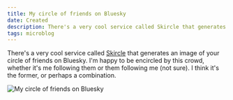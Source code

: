 ```yaml
---
title: My circle of friends on Bluesky
date: Created
description: There's a very cool service called Skircle that generates an image of your circle of friends on Bluesky. Here's mine.
tags: microblog
---
```


There's a very cool service called [Skircle](https://skircle.me) that generates an image of your circle of friends on Bluesky. I'm happy to be encircled by this crowd, whether it's me following them or them following me (not sure). I think it's the former, or perhaps a combination.

![My circle of friends on Bluesky](/assets/img/skircle.jpg)
